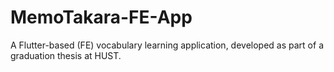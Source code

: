 # MemoTakara-FE-App
A Flutter-based (FE) vocabulary learning application, developed as part of a graduation thesis at HUST.
